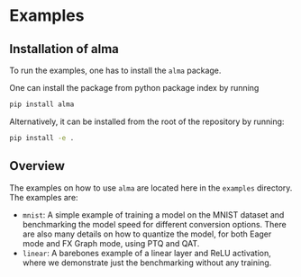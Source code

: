 # Examples

## Installation of alma
To run the examples, one has to install the `alma` package. 

One can install the package from python package index by running 
```bash
pip install alma
```

Alternatively, it can be installed from the root of the repository by running:
```bash
pip install -e .
```

## Overview
The examples on how to use `alma` are located here in the `examples` directory. The examples are:

- `mnist`: A simple example of training a model on the MNIST dataset and benchmarking the model
    speed for different conversion options. There are also many details on how to quantize the model,
    for both Eager mode and FX Graph mode, using PTQ and QAT.
- `linear`: A barebones example of a linear layer and ReLU activation, where we demonstrate
    just the benchmarking without any training. 


